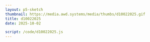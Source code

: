 ```yaml
---
layout: p5-sketch
thumbnail: https://media.awd.systems/media/thumbs/d10022025.gif
title: d10022025
date: 2025-10-02

script: /code/d10022025.js
---
```

